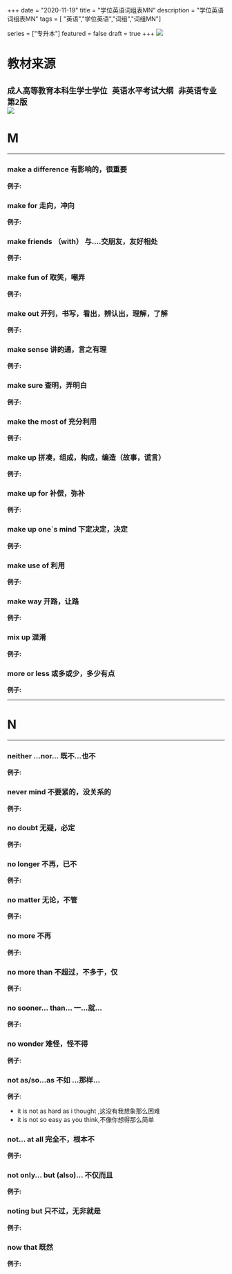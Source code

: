+++
date = "2020-11-19"
title = "学位英语词组表MN"
description = "学位英语词组表MN"
tags = [ "英语","学位英语","词组","词组MN"]
       
series = ["专升本"]
featured = false
draft = true 
+++
![](https://gitee.com/lalalaxiaowifi/pictures/raw/master/image/%E6%97%A5%E5%B8%B8%E6%90%AC%E7%A0%96%E5%A4%B4.png)
# 教材来源
````成人高等教育本科生学士学位 英语水平考试大纲 非英语专业 第2版````<br>
![](https://gitee.com/lalalaxiaowifi/pictures/raw/master/image/20201119160558.png)
---
# M
---
### make a difference 有影响的，很重要
**例子:**<br>
### make for 走向，冲向
**例子:**<br>
### make friends （with） 与....交朋友，友好相处
**例子:**<br>
### make fun of 取笑，嘲弄
**例子:**<br>
### make out 开列，书写，看出，辨认出，理解，了解
**例子:**<br>
### make sense 讲的通，言之有理
**例子:**<br>
### make sure 查明，弄明白
**例子:**<br>
### make  the most of 充分利用
**例子:**<br>
### make up 拼凑，组成，构成，编造（故事，谎言）
**例子:**<br>
### make up for 补偿，弥补
**例子:**<br>
### make up one`s mind 下定决定，决定
**例子:**<br>
### make use of 利用
**例子:**<br>
### make way 开路，让路
**例子:**<br>
### mix up 混淆
**例子:**<br>
### more or less 或多或少，多少有点
**例子:**<br>

---
# N
___

### neither ...nor... 既不...也不
**例子:**<br>
### never mind 不要紧的，没关系的
**例子:**<br>
### no doubt 无疑，必定
**例子:**<br>
### no longer 不再，已不
**例子:**<br>
### no matter 无论，不管
**例子:**<br>
### no more 不再
**例子:**<br>
### no more than 不超过，不多于，仅
**例子:**<br>
### no sooner... than... 一...就...
**例子:**<br>
### no wonder 难怪，怪不得
**例子:**<br>
### not as/so...as  不如 ...那样...
**例子:**<br>
* it is not as hard as  i thought ,这没有我想象那么困难
* it is not so easy as you think,不像你想得那么简单
### not... at all 完全不，根本不
**例子:**<br>
### not only... but (also)...  不仅而且
**例子:**<br>
### noting but 只不过，无非就是
**例子:**<br>
### now that 既然
**例子:**<br>


